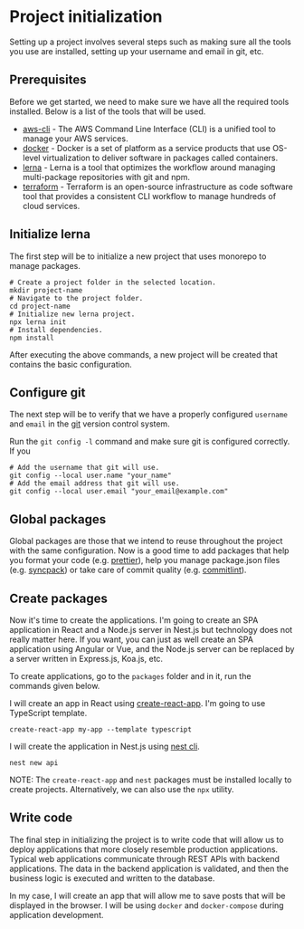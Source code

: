 # Project initialization

Setting up a project involves several steps such as making sure all the tools you use are installed, setting up your username and email in git, etc.

## Prerequisites

Before we get started, we need to make sure we have all the required tools installed. Below is a list of the tools that will be used.

- [aws-cli](https://docs.aws.amazon.com/cli/latest/userguide/getting-started-install.html) - The AWS Command Line Interface (CLI) is a unified tool to manage your AWS services.
- [docker](https://docs.docker.com/get-docker/) - Docker is a set of platform as a service products that use OS-level virtualization to deliver software in packages called containers.
- [lerna](https://github.com/lerna/lerna#getting-started) - Lerna is a tool that optimizes the workflow around managing multi-package repositories with git and npm.
- [terraform](https://learn.hashicorp.com/tutorials/terraform/install-cli) - Terraform is an open-source infrastructure as code software tool that provides a consistent CLI workflow to manage hundreds of cloud services.

## Initialize lerna

The first step will be to initialize a new project that uses monorepo to manage packages.

```shell
# Create a project folder in the selected location.
mkdir project-name
# Navigate to the project folder.
cd project-name
# Initialize new lerna project.
npx lerna init
# Install dependencies.
npm install
```

After executing the above commands, a new project will be created that contains the basic configuration.

## Configure git

The next step will be to verify that we have a properly configured `username` and `email` in the [git](https://git-scm.com/) version control system.

Run the `git config -l` command and make sure git is configured correctly. If you

```shell
# Add the username that git will use.
git config --local user.name "your_name"
# Add the email address that git will use.
git config --local user.email "your_email@example.com"
```

## Global packages

Global packages are those that we intend to reuse throughout the project with the same configuration. Now is a good time to add packages that help you format your code (e.g. [prettier](https://www.npmjs.com/package/prettier)), help you manage package.json files (e.g. [syncpack](https://www.npmjs.com/package/syncpack)) or take care of commit quality (e.g. [commitlint](https://www.npmjs.com/package/@commitlint/cli)).

## Create packages

Now it's time to create the applications. I'm going to create an SPA application in React and a Node.js server in Nest.js but technology does not really matter here. If you want, you can just as well create an SPA application using Angular or Vue, and the Node.js server can be replaced by a server written in Express.js, Koa.js, etc.

To create applications, go to the `packages` folder and in it, run the commands given below.

I will create an app in React using [create-react-app](https://create-react-app.dev/). I'm going to use TypeScript template.

```shell
create-react-app my-app --template typescript
```

I will create the application in Nest.js using [nest cli](https://docs.nestjs.com/cli/overview).

```shell
nest new api
```

NOTE: The `create-react-app` and `nest` packages must be installed locally to create projects. Alternatively, we can also use the `npx` utility.

## Write code

The final step in initializing the project is to write code that will allow us to deploy applications that more closely resemble production applications. Typical web applications communicate through REST APIs with backend applications. The data in the backend application is validated, and then the business logic is executed and written to the database.

In my case, I will create an app that will allow me to save posts that will be displayed in the browser. I will be using `docker` and `docker-compose` during application development.
